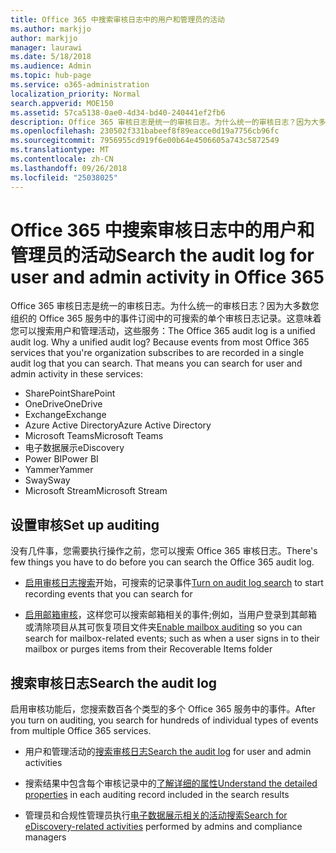 ```yaml
---
title: Office 365 中搜索审核日志中的用户和管理员的活动
ms.author: markjjo
author: markjjo
manager: laurawi
ms.date: 5/18/2018
ms.audience: Admin
ms.topic: hub-page
ms.service: o365-administration
localization_priority: Normal
search.appverid: MOE150
ms.assetid: 57ca5138-0ae0-4d34-bd40-240441ef2fb6
description: Office 365 审核日志是统一的审核日志。为什么统一的审核日志？因为大多数您组织的 Office 365 服务中的事件订阅中的可搜索的单个审核日志记录。这意味着您可以搜索用户和管理活动，这些服务：
ms.openlocfilehash: 230502f331babeef8f89eacce0d19a7756cb96fc
ms.sourcegitcommit: 7956955cd919f6e00b64e4506605a743c5872549
ms.translationtype: MT
ms.contentlocale: zh-CN
ms.lasthandoff: 09/26/2018
ms.locfileid: "25038025"
---
```

# <a name="search-the-audit-log-for-user-and-admin-activity-in-office-365"></a><span data-ttu-id="8aa5e-106">Office 365 中搜索审核日志中的用户和管理员的活动</span><span class="sxs-lookup"><span data-stu-id="8aa5e-106">Search the audit log for user and admin activity in Office 365</span></span>

<span data-ttu-id="8aa5e-p102">Office 365 审核日志是统一的审核日志。为什么统一的审核日志？因为大多数您组织的 Office 365 服务中的事件订阅中的可搜索的单个审核日志记录。这意味着您可以搜索用户和管理活动，这些服务：</span><span class="sxs-lookup"><span data-stu-id="8aa5e-p102">The Office 365 audit log is a unified audit log. Why a unified audit log? Because events from most Office 365 services that you're organization subscribes to are recorded in a single audit log that you can search. That means you can search for user and admin activity in these services:</span></span> 
  
- <span data-ttu-id="8aa5e-111">SharePoint</span><span class="sxs-lookup"><span data-stu-id="8aa5e-111">SharePoint</span></span>
- <span data-ttu-id="8aa5e-112">OneDrive</span><span class="sxs-lookup"><span data-stu-id="8aa5e-112">OneDrive</span></span>
- <span data-ttu-id="8aa5e-113">Exchange</span><span class="sxs-lookup"><span data-stu-id="8aa5e-113">Exchange</span></span>
- <span data-ttu-id="8aa5e-114">Azure Active Directory</span><span class="sxs-lookup"><span data-stu-id="8aa5e-114">Azure Active Directory</span></span>
- <span data-ttu-id="8aa5e-115">Microsoft Teams</span><span class="sxs-lookup"><span data-stu-id="8aa5e-115">Microsoft Teams</span></span>
- <span data-ttu-id="8aa5e-116">电子数据展示</span><span class="sxs-lookup"><span data-stu-id="8aa5e-116">eDiscovery</span></span>
- <span data-ttu-id="8aa5e-117">Power BI</span><span class="sxs-lookup"><span data-stu-id="8aa5e-117">Power BI</span></span>
- <span data-ttu-id="8aa5e-118">Yammer</span><span class="sxs-lookup"><span data-stu-id="8aa5e-118">Yammer</span></span>
- <span data-ttu-id="8aa5e-119">Sway</span><span class="sxs-lookup"><span data-stu-id="8aa5e-119">Sway</span></span>
- <span data-ttu-id="8aa5e-120">Microsoft Stream</span><span class="sxs-lookup"><span data-stu-id="8aa5e-120">Microsoft Stream</span></span>
   
 ## <a name="set-up-auditing"></a><span data-ttu-id="8aa5e-121">设置审核</span><span class="sxs-lookup"><span data-stu-id="8aa5e-121">Set up auditing</span></span>
  
<span data-ttu-id="8aa5e-122">没有几件事，您需要执行操作之前，您可以搜索 Office 365 审核日志。</span><span class="sxs-lookup"><span data-stu-id="8aa5e-122">There's few things you have to do before you can search the Office 365 audit log.</span></span>
  
- <span data-ttu-id="8aa5e-123">[启用审核日志搜索](turn-audit-log-search-on-or-off.md)开始，可搜索的记录事件</span><span class="sxs-lookup"><span data-stu-id="8aa5e-123">[Turn on audit log search](turn-audit-log-search-on-or-off.md) to start recording events that you can search for</span></span> 
    
- <span data-ttu-id="8aa5e-124">[启用邮箱审核](enable-mailbox-auditing.md)，这样您可以搜索邮箱相关的事件;例如，当用户登录到其邮箱或清除项目从其可恢复项目文件夹</span><span class="sxs-lookup"><span data-stu-id="8aa5e-124">[Enable mailbox auditing](enable-mailbox-auditing.md) so you can search for mailbox-related events; such as when a user signs in to their mailbox or purges items from their Recoverable Items folder</span></span> 
    
 ## <a name="search-the-audit-log"></a><span data-ttu-id="8aa5e-125">搜索审核日志</span><span class="sxs-lookup"><span data-stu-id="8aa5e-125">Search the audit log</span></span>
  
<span data-ttu-id="8aa5e-126">启用审核功能后，您搜索数百各个类型的多个 Office 365 服务中的事件。</span><span class="sxs-lookup"><span data-stu-id="8aa5e-126">After you turn on auditing, you search for hundreds of individual types of events from multiple Office 365 services.</span></span>
  
- <span data-ttu-id="8aa5e-127">用户和管理活动的[搜索审核日志](search-the-audit-log-in-security-and-compliance.md)</span><span class="sxs-lookup"><span data-stu-id="8aa5e-127">[Search the audit log](search-the-audit-log-in-security-and-compliance.md) for user and admin activities</span></span> 
    
- <span data-ttu-id="8aa5e-128">搜索结果中包含每个审核记录中的[了解详细的属性](detailed-properties-in-the-office-365-audit-log.md)</span><span class="sxs-lookup"><span data-stu-id="8aa5e-128">[Understand the detailed properties](detailed-properties-in-the-office-365-audit-log.md) in each auditing record included in the search results</span></span> 
    
- <span data-ttu-id="8aa5e-129">管理员和合规性管理员执行[电子数据展示相关的活动搜索](search-for-ediscovery-activities-in-the-audit-log.md)</span><span class="sxs-lookup"><span data-stu-id="8aa5e-129">[Search for eDiscovery-related activities](search-for-ediscovery-activities-in-the-audit-log.md) performed by admins and compliance managers</span></span> 
